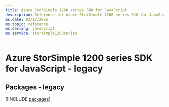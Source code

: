 ```yaml
---
title: Azure StorSimple 1200 series SDK for JavaScript
description: Reference for Azure StorSimple 1200 series SDK for JavaScript
ms.date: 03/12/2025
ms.topic: reference
ms.devlang: javascript
ms.service: storsimple1200series
---
```

# Azure StorSimple 1200 series SDK for JavaScript - legacy
## Packages - legacy
[!INCLUDE [packages](storsimple-1200-series-index.md)]